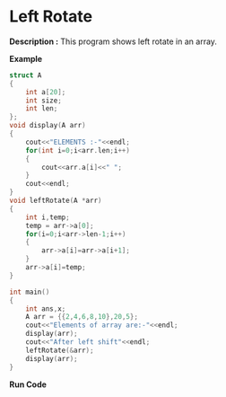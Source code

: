 # Left Rotate

**Description :** This program shows left rotate in an array.

**Example**

```cpp
struct A
{
	int a[20];
	int size;
	int len;
};
void display(A arr)
{
	cout<<"ELEMENTS :-"<<endl;
	for(int i=0;i<arr.len;i++)
	{
		cout<<arr.a[i]<<" ";
	}
	cout<<endl;
}
void leftRotate(A *arr)
{
	int i,temp;
    temp = arr->a[0];
	for(i=0;i<arr->len-1;i++)
	{
		arr->a[i]=arr->a[i+1];
	}
	arr->a[i]=temp;
}

int main()
{
	int ans,x;
	A arr = {{2,4,6,8,10},20,5};
	cout<<"Elements of array are:-"<<endl;
	display(arr);
	cout<<"After left shift"<<endl;
	leftRotate(&arr);
	display(arr);
}
```

**Run Code[](https://rextester.com/BUCXZ18669)**
